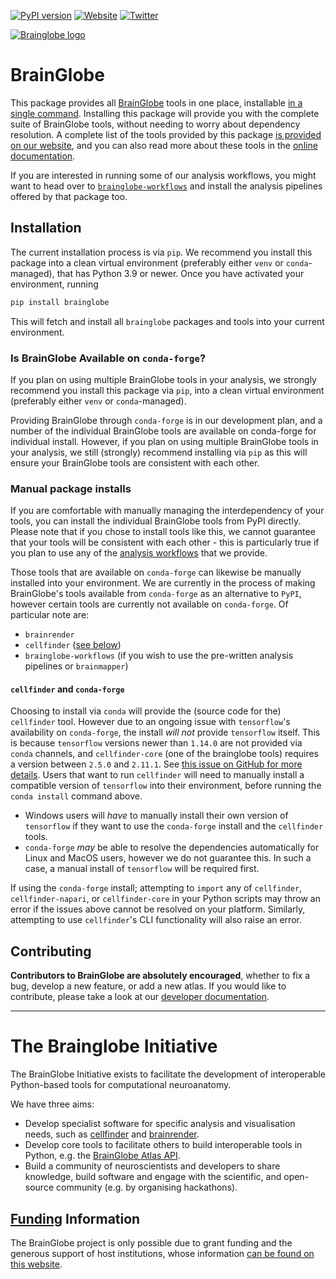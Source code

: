 [![PyPI version](https://badge.fury.io/py/brainglobe.svg)](https://badge.fury.io/py/brainglobe)
[![Website](https://img.shields.io/website?up_message=online&url=https%3A%2F%2Fbrainglobe.info)](https://brainglobe.info)
[![Twitter](https://img.shields.io/twitter/follow/brain_globe?style=social)](https://twitter.com/brain_globe)

[![Brainglobe logo](https://brainglobe.info/_static/brainglobe.png)](https://brainglobe.info)

# BrainGlobe

This package provides all [BrainGlobe](https://brainglobe.info) tools in one place, installable [in a single command](#installation).
Installing this package will provide you with the complete suite of BrainGlobe tools, without needing to worry about dependency resolution.
A complete list of the tools provided by this package [is provided on our website](TODO:FIXME), and you can also read more about these tools in the [online documentation](https://brainglobe.info/documentation/index.html).

If you are interested in running some of our analysis workflows, you might want to head over to [`brainglobe-workflows`](https://github.com/brainglobe/brainglobe-workflows) and install the analysis pipelines offered by that package too.

## Installation

The current installation process is via `pip`.
We recommend you install this package into a clean virtual environment (preferably either `venv` or `conda`-managed), that has Python 3.9 or newer.
Once you have activated your environment, running

```bash
pip install brainglobe
```

This will fetch and install all `brainglobe` packages and tools into your current environment.

### Is BrainGlobe Available on `conda-forge`?

If you plan on using multiple BrainGlobe tools in your analysis, we strongly recommend you install this package via `pip`, into a clean virtual environment (preferably either `venv` or `conda`-managed).

Providing BrainGlobe through `conda-forge` is in our development plan, and a number of the individual BrainGlobe tools are available on conda-forge for individual install.
However, if you plan on using multiple BrainGlobe tools in your analysis, we still (strongly) recommend installing via `pip` as this will ensure your BrainGlobe tools are consistent with each other.

### Manual package installs

If you are comfortable with manually managing the interdependency of your tools, you can install the individual BrainGlobe tools from PyPI directly.
Please note that if you chose to install tools like this, we cannot guarantee that your tools will be consistent with each other - this is particularly true if you plan to use any of the [analysis workflows](https://github.com/brainglobe/brainglobe-workflows) that we provide.

Those tools that are available on `conda-forge` can likewise be manually installed into your environment.
We are currently in the process of making BrainGlobe's tools available from `conda-forge` as an alternative to `PyPI`, however certain tools are currently not available on `conda-forge`.
Of particular note are:

- `brainrender`
- `cellfinder` ([see below](#cellfinder-and-conda-forge))
- `brainglobe-workflows` (if you wish to use the pre-written analysis pipelines or `brainmapper`)

#### **`cellfinder` and `conda-forge`**

Choosing to install via `conda` will provide the (source code for the) `cellfinder` tool.
However due to an ongoing issue with `tensorflow`'s availability on `conda-forge`, the install _will not_ provide `tensorflow` itself.
This is because `tensorflow` versions newer than `1.14.0` are not provided via `conda` channels, and `cellfinder-core` (one of the brainglobe tools) requires a version between `2.5.0` and `2.11.1`.
See [this issue on GitHub for more details](https://github.com/conda-forge/cellfinder-core-feedstock/issues/13).
Users that want to run `cellfinder` will need to manually install a compatible version of `tensorflow` into their environment, before running the `conda install` command above.

- Windows users will _have_ to manually install their own version of `tensorflow` if they want to use the `conda-forge` install and the `cellfinder` tools.
- `conda-forge` _may_ be able to resolve the dependencies automatically for Linux and MacOS users, however we do not guarantee this. In such a case, a manual install of `tensorflow` will be required first.

If using the `conda-forge` install; attempting to `import` any of `cellfinder`, `cellfinder-napari`, or `cellfinder-core` in your Python scripts may throw an error if the issues above cannot be resolved on your platform.
Similarly, attempting to use `cellfinder`'s CLI functionality will also raise an error.

## Contributing

**Contributors to BrainGlobe are absolutely encouraged**, whether to fix a bug, develop a new feature, or add a new atlas.
If you would like to contribute, please take a look at our [developer documentation](https://brainglobe.info/developers/index.html).

---

# The Brainglobe Initiative

The BrainGlobe Initiative exists to facilitate the development of interoperable Python-based tools for computational neuroanatomy.

We have three aims:

- Develop specialist software for specific analysis and visualisation needs, such as [cellfinder](https://github.com/brainglobe/cellfinder) and [brainrender](https://github.com/brainglobe/brainrender).
- Develop core tools to facilitate others to build interoperable tools in Python, e.g. the [BrainGlobe Atlas API](https://github.com/brainglobe/bg-atlasapi).
- Build a community of neuroscientists and developers to share knowledge, build software and engage with the scientific, and open-source community (e.g. by organising hackathons).

## [Funding](https://brainglobe.info/funders.html#funders) Information

The BrainGlobe project is only possible due to grant funding and the generous support of host institutions, whose information [can be found on this website](https://brainglobe.info/funders.html#funders).
